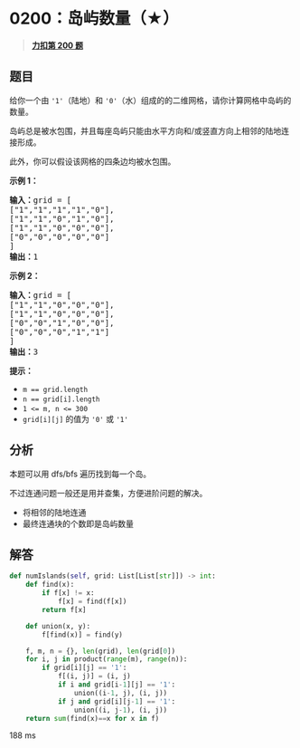 # 0200：岛屿数量（★）


> <u>**[力扣第 200 题](https://leetcode.cn/problems/number-of-islands/)**</u>

## 题目

<p>给你一个由 <code>'1'</code>（陆地）和 <code>'0'</code>（水）组成的的二维网格，请你计算网格中岛屿的数量。</p>

<p>岛屿总是被水包围，并且每座岛屿只能由水平方向和/或竖直方向上相邻的陆地连接形成。</p>

<p>此外，你可以假设该网格的四条边均被水包围。</p>



<p><strong>示例 1：</strong></p>

<pre>
<strong>输入：</strong>grid = [
["1","1","1","1","0"],
["1","1","0","1","0"],
["1","1","0","0","0"],
["0","0","0","0","0"]
]
<strong>输出：</strong>1
</pre>

<p><strong>示例 2：</strong></p>

<pre>
<strong>输入：</strong>grid = [
["1","1","0","0","0"],
["1","1","0","0","0"],
["0","0","1","0","0"],
["0","0","0","1","1"]
]
<strong>输出：</strong>3
</pre>



<p><strong>提示：</strong></p>

<ul>
<li><code>m == grid.length</code></li>
<li><code>n == grid[i].length</code></li>
<li><code>1 <= m, n <= 300</code></li>
<li><code>grid[i][j]</code> 的值为 <code>'0'</code> 或 <code>'1'</code></li>
</ul>


## 分析

本题可以用 dfs/bfs 遍历找到每一个岛。

不过连通问题一般还是用并查集，方便进阶问题的解决。
- 将相邻的陆地连通
- 最终连通块的个数即是岛屿数量

## 解答

```python
def numIslands(self, grid: List[List[str]]) -> int:
    def find(x):
        if f[x] != x:
            f[x] = find(f[x])
        return f[x]

    def union(x, y):
        f[find(x)] = find(y)

    f, m, n = {}, len(grid), len(grid[0])
    for i, j in product(range(m), range(n)):
        if grid[i][j] == '1':
            f[(i, j)] = (i, j)
            if i and grid[i-1][j] == '1':
                union((i-1, j), (i, j))
            if j and grid[i][j-1] == '1':
                union((i, j-1), (i, j))
    return sum(find(x)==x for x in f)
```
188 ms
